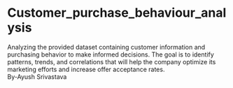 # Customer_purchase_behaviour_analysis
Analyzing the provided dataset containing customer information and purchasing behavior to make informed decisions. The goal is to identify patterns, trends, and correlations that will help the company optimize its marketing efforts and increase offer acceptance rates.
<br>
By-Ayush Srivastava

